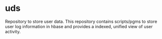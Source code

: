 uds
===

Repository to store user data. This repository contains scripts/pgms to store user log information in hbase and provides a indexed, unified view of user activity. 
